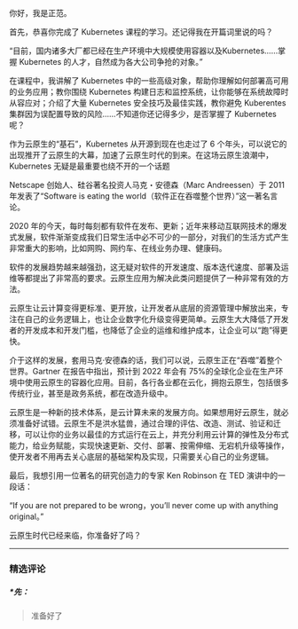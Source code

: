 <p data-nodeid="11799">你好，我是正范。</p>


<p data-nodeid="11711">首先，恭喜你完成了 Kubernetes  课程的学习。还记得我在开篇词里说的吗？</p>
<p data-nodeid="11712">“目前，国内诸多大厂都已经在生产环境中大规模使用容器以及Kubernetes……掌握 Kubernetes 的人才，自然成为各大公司争抢的对象。”</p>
<p data-nodeid="11713">在课程中，我讲解了 Kubernetes 中的一些高级对象，帮助你理解如何部署高可用的业务应用；教你围绕 Kubernetes 构建日志和监控系统，让你能够在系统故障时从容应对；介绍了大量 Kubernetes 安全技巧及最佳实践，教你避免 Kuberentes 集群因为误配置导致的风险……不知道你还记得多少，是否掌握了 Kubernetes 呢？</p>
<p data-nodeid="11714">作为云原生的“基石”，Kubernetes 从开源到现在也走过了 6 个年头，可以说它的出现推开了云原生的大幕，加速了云原生时代的到来。在这场云原生浪潮中，Kubernetes 无疑是最重要也绕不开的一个话题</p>
<p data-nodeid="11715">Netscape 创始人、硅谷著名投资人马克・安德森（Marc Andreessen）于 2011 年发表了“Software is eating the world（软件正在吞噬整个世界）”这一著名言论。</p>
<p data-nodeid="11716">2020 年的今天，每时每刻都有软件在发布、更新；近年来移动互联网技术的爆发式发展，软件渐渐变成我们日常生活中必不可少的一部分，对我们的生活方式产生非常重大的影响，比如网购、网约车、在线业务办理、健康码。</p>
<p data-nodeid="11717">软件的发展趋势越来越强劲，这无疑对软件的开发速度、版本迭代速度、部署及运维等都提出了非常高的要求。云原生应用为解决此类问题提供了一种非常有效的方法。</p>
<p data-nodeid="11718">云原生让云计算变得更标准、更开放，让开发者从底层的资源管理中解放出来，专注在自己的业务逻辑上，也让企业数字化升级变得更简单。云原生大大降低了开发者的开发成本和开发门槛，也降低了企业的运维和维护成本，让企业可以“跑”得更快。</p>
<p data-nodeid="11719">介于这样的发展，套用马克·安德森的话，我们可以说，云原生正在“吞噬”着整个世界。Gartner 在报告中指出，预计到 2022 年会有 75%的全球化企业在生产环境中使用云原生的容器化应用。目前，各行各业都在云化，拥抱云原生，包括很多传统行业，甚至是政务系统，都在改造升级中。</p>
<p data-nodeid="11720">云原生是一种新的技术体系，是云计算未来的发展方向。如果想用好云原生，就必须准备好试错。云原生不是洪水猛兽，通过合理的评估、改造、测试、验证和迁移，可以让你的业务以最佳的方式运行在云上，并充分利用云计算的弹性及分布式能力，给业务赋能，实现快速更新、交付、部署、按需伸缩、无宕机升级等操作，使开发者不用再去关心底层的基础架构及实现，只需要关心自己的业务逻辑。</p>
<p data-nodeid="11857" class="te-preview-highlight">最后，我想引用一位著名的研究创造力的专家 Ken Robinson 在 TED 演讲中的一段话：</p>

<p data-nodeid="11722">“If you are not prepared to be wrong，you’ll never come up with anything original。”</p>
<p data-nodeid="11723">云原生时代已经来临，你准备好了吗？</p>

---

### 精选评论

##### *先：
> 准备好了

